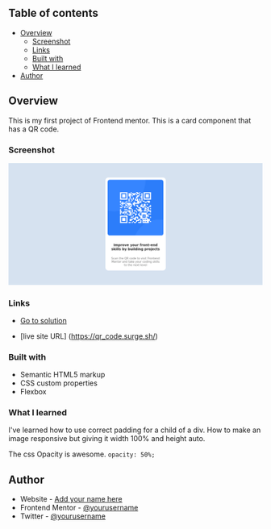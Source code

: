 ## Table of contents

- [Overview](#overview)
  - [Screenshot](#screenshot)
  - [Links](#links)
  - [Built with](#built-with)
  - [What I learned](#what-i-learned)
- [Author](#author)

## Overview

This is my first project of Frontend mentor. This is a card component that has a QR code.

### Screenshot

![](./images/Qr_code_ss.png)

### Links

- [Go to solution](https://github.com/sajid-munawar/FrontendMentor_projects/tree/main/qr-code-component-main)

- [live site URL] (https://qr_code.surge.sh/)

### Built with

- Semantic HTML5 markup
- CSS custom properties
- Flexbox

### What I learned

I've learned how to use correct padding for a child of a div. How to make an image responsive but giving it width 100% and height auto.

The css Opacity is awesome.
`opacity: 50%;`

## Author

- Website - [Add your name here](https://www.your-site.com)
- Frontend Mentor - [@yourusername](https://www.frontendmentor.io/profile/sajid-munawar)
- Twitter - [@yourusername](https://www.twitter.com/yourusername)

